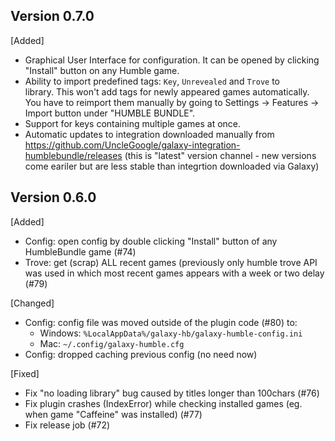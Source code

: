 ## Version 0.7.0

[Added]
- Graphical User Interface for configuration. It can be opened by clicking "Install" button on any Humble game.
- Ability to import predefined tags: `Key`, `Unrevealed` and `Trove` to library. This won't add tags for newly appeared games automatically. You have to reimport them manually by going to Settings -> Features -> Import button under "HUMBLE BUNDLE".
- Support for keys containing multiple games at once.
- Automatic updates to integration downloaded manually from https://github.com/UncleGoogle/galaxy-integration-humblebundle/releases (this is "latest" version channel - new versions come eariler but are less stable than integrtion downloaded via Galaxy)

## Version 0.6.0

[Added] 
- Config: open config by double clicking "Install" button of any HumbleBundle game (#74)
- Trove: get (scrap) ALL recent games (previously only humble trove API was used in which most recent games appears with a week or two delay (#79)

[Changed]
- Config: config file was moved outside of the plugin code (#80) to:
    - Windows: `%LocalAppData%/galaxy-hb/galaxy-humble-config.ini`
    - Mac: `~/.config/galaxy-humble.cfg`
- Config: dropped caching previous config (no need now)

[Fixed]
- Fix "no loading library" bug caused by titles longer than 100chars (#76)
- Fix plugin crashes (IndexError) while checking installed games (eg. when game "Caffeine" was installed) (#77)
- Fix release job (#72)